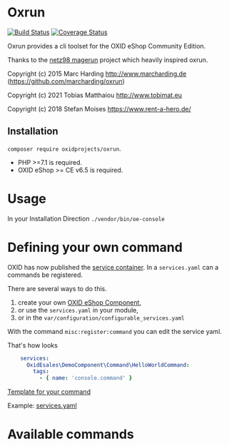 # Oxrun

[![Build Status](https://travis-ci.org/OXIDprojects/oxrun.svg?branch=master)](https://travis-ci.org/OXIDprojects/oxrun)
[![Coverage Status](https://coveralls.io/repos/github/OXIDprojects/oxrun/badge.svg?branch=master)](https://coveralls.io/github/OXIDprojects/oxrun?branch=master)

Oxrun provides a cli toolset for the OXID eShop Community Edition.

Thanks to the [netz98 magerun](https://github.com/netz98/n98-magerun) project which heavily inspired oxrun.

Copyright (c) 2015 Marc Harding http://www.marcharding.de (https://github.com/marcharding/oxrun)

Copyright (c) 2021 Tobias Matthaiou http://www.tobimat.eu

Copyright (c) 2018 Stefan Moises https://www.rent-a-hero.de/

## Installation

`composer require oxidprojects/oxrun`.

- PHP >=7.1 is required.
- OXID eShop >= CE v6.5 is required.

# Usage

In your Installation Direction `./vendor/bin/oe-console`

# Defining your own command

OXID has now published the [service container](https://docs.oxid-esales.com/developer/en/6.2/development/tell_me_about/service_container.html).
In a `services.yaml` can a commands be registered.

There are several ways to do this.

1. create your own [OXID eShop Component](https://docs.oxid-esales.com/developer/en/6.2/development/modules_components_themes/component.html),
1. or use the `services.yaml` in your module,
1. or in the `var/configuration/configurable_services.yaml`

With the command `misc:register:command` you can edit the service yaml.

That's how looks

```yaml
    services:
      OxidEsales\DemoComponent\Command\HelloWorldCommand:
        tags:
          - { name: 'console.command' }
```

[Template for your command](example/HelloWorldCommand.php)

Example: [services.yaml](services.yaml)

Available commands
==================
